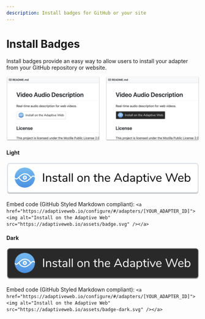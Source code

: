 ```yaml
---
description: Install badges for GitHub or your site
---
```


# Install Badges

Install badges provide an easy way to allow users to install your adapter from your GitHub repository or website.

![](../.gitbook/assets/image%20%282%29.png)

#### Light

![](../.gitbook/assets/badge.svg)

Embed code \(GitHub Styled Markdown compliant\): `<a href="https://adaptiveweb.io/configure/#/adapters/[YOUR_ADAPTER_ID]"><img alt="Install on the Adaptive Web" src="https://adaptiveweb.io/assets/badge.svg" /></a>`

#### Dark

![](../.gitbook/assets/badge-dark.svg)

Embed code \(GitHub Styled Markdown compliant\): `<a href="https://adaptiveweb.io/configure/#/adapters/[YOUR_ADAPTER_ID]"><img alt="Install on the Adaptive Web" src="https://adaptiveweb.io/assets/badge-dark.svg" /></a>`


